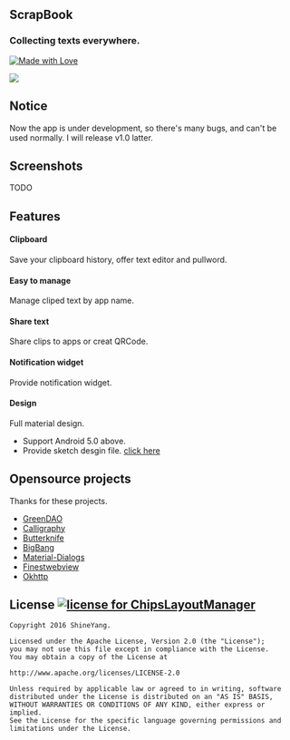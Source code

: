 ## ScrapBook
### Collecting texts everywhere.
[![Made with Love](https://img.shields.io/badge/made%20with-%e2%9d%a4-ff69b4.svg)](http://www.shineyang.com)

![](https://ww2.sinaimg.cn/large/006tNc79jw1fb9zxgosoaj30wu0k1dkx.jpg)
## Notice
 Now the app is under development, so there's many bugs, and can't be used normally.
 I will release v1.0 latter.

## Screenshots
TODO

## Features

#### Clipboard

Save your clipboard history, offer text editor and pullword.

#### Easy to manage

Manage cliped text by app name.

#### Share text

 Share clips to apps or creat QRCode.

#### Notification widget

 Provide notification widget.

#### Design

 Full material design.

- Support Android 5.0 above.
- Provide sketch desgin file. [click here]()

## Opensource projects

 Thanks for these projects.

- [GreenDAO](https://github.com/greenrobot/greenDAO)
- [Calligraphy](https://github.com/chrisjenx/Calligraphy)
- [Butterknife](https://github.com/JakeWharton/butterknife)
- [BigBang](https://github.com/baoyongzhang/BigBang)
- [Material-Dialogs](https://github.com/afollestad/material-dialogs)
- [Finestwebview](https://github.com/TheFinestArtist/FinestWebView-Android)
- [Okhttp](https://github.com/square/okhttp)


## License [![license for ChipsLayoutManager](https://img.shields.io/crates/l/rustc-serialize.svg)](#)

    Copyright 2016 ShineYang.

    Licensed under the Apache License, Version 2.0 (the "License");
    you may not use this file except in compliance with the License.
    You may obtain a copy of the License at

    http://www.apache.org/licenses/LICENSE-2.0

    Unless required by applicable law or agreed to in writing, software
    distributed under the License is distributed on an "AS IS" BASIS,
    WITHOUT WARRANTIES OR CONDITIONS OF ANY KIND, either express or implied.
    See the License for the specific language governing permissions and
    limitations under the License.